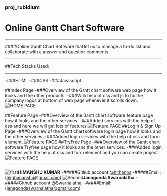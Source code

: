 ### proj_rubidium

# Online Gantt Chart Software

---

####Online Gantt Chart Software that let us to manage a to-do list and collaborate with a answer and question comments.

---

##Tech Stacks Used:

---

-###HTML
-###CSS
-###Javascript

##Index Page
-###Overview of the Gantt chart software web page how it looks and the other products.
-###With help of css and js to fix the company logos at bottom of web page whenever it scrolls down.
![HOME PAGE](https://drive.google.com/file/d/1Xp4MB0x69RaeQzB5d4HgeU68Aemo3MI7/view?usp=sharing)

##Feature Page
-###Overview of the Gantt chart software feature page how it looks and the other services.
-###Added services with the help of css and here we will get lots of features
![Feature PAGE](https://drive.google.com/file/d/1HqFHYTrMtDcm-pcJoa3dXxkXEDdED7Ck/view?usp=sharing)
##LogIn & Sign Up Page
-###Overview of the Gantt chart software login page how it looks and the other services.
-###Added login services with the help of css and form element.
![Feature PAGE](https://drive.google.com/file/d/1l74qtEiB-3COcUlr9J3PJXD4SPBWEgDY/view?usp=sharing)
##TryFree Page
-###Overview of the Gantt chart software Tryfree page how it looks and the other services.
-###Added login services with the help of css and form element and you can create project.
![Feature PAGE](https://drive.google.com/file/d/16O6ol6yakGcIhqSlfSqbDo5hKSrs_0OL/view?usp=sharing)

---

![first](https://github.githubassets.com/images/icons/emoji/unicode/1f464.png)**HIMANSHU KUMAR**
-#####Github account:[@hithanos](https://github.com/hithanos)
-#####Email:([hkghimanshu@gmail.com](hkghimanshu@gmail.com))
![Second](https://github.githubassets.com/images/icons/emoji/unicode/1f464.png)**Janagonda Swarnalatha**
-#####Github account:[@Swarnalathaj](https://github.com/Swarnalathaj)
-#####Email:([janagondaswarnalatha@gmail.com](janagondaswarnalatha@gmail.com))

